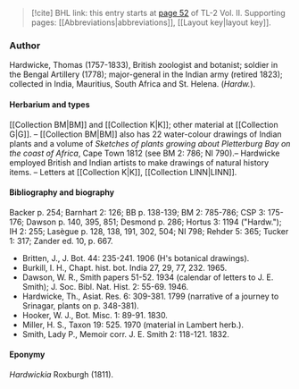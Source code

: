 > [!cite] BHL link: this entry starts at [page 52](https://www.biodiversitylibrary.org/item/103253#page/78/mode/1up) of TL-2 Vol. II.
> Supporting pages: [[Abbreviations|abbreviations]], [[Layout key|layout key]].

### Author

Hardwicke, Thomas (1757-1833), British zoologist and botanist; soldier in the Bengal Artillery (1778); major-general in the Indian army (retired 1823); collected in India, Mauritius, South Africa and St. Helena. (*Hardw.*).

#### Herbarium and types

[[Collection BM|BM]] and [[Collection K|K]]; other material at [[Collection G|G]]. – [[Collection BM|BM]] also has 22 water-colour drawings of Indian plants and a volume of *Sketches of plants growing about Pletterburg Bay on the coast of Africa*, Cape Town 1812 (see BM 2: 786; NI 790).– Hardwicke employed British and Indian artists to make drawings of natural history items. – Letters at [[Collection K|K]], [[Collection LINN|LINN]].

#### Bibliography and biography

Backer p. 254; Barnhart 2: 126; BB p. 138-139; BM 2: 785-786; CSP 3: 175-176; Dawson p. 140, 395, 851; Desmond p. 286; Hortus 3: 1194 ("Hardw."); IH 2: 255; Lasègue p. 128, 138, 191, 302, 504; NI 798; Rehder 5: 365; Tucker 1: 317; Zander ed. 10, p. 667.
- Britten, J., J. Bot. 44: 235-241. 1906 (H's botanical drawings).
- Burkill, I. H., Chapt. hist. bot. India 27, 29, 77, 232. 1965.
- Dawson, W. R., Smith papers 51-52. 1934 (calendar of letters to J. E. Smith); J. Soc. Bibl. Nat. Hist. 2: 55-69. 1946.
- Hardwicke, Th., Asiat. Res. 6: 309-381. 1799 (narrative of a journey to Srinagar, plants on p. 348-381).
- Hooker, W. J., Bot. Misc. 1: 89-91. 1830.
- Miller, H. S., Taxon 19: 525. 1970 (material in Lambert herb.).
- Smith, Lady P., Memoir corr. J. E. Smith 2: 118-121. 1832.

#### Eponymy

*Hardwickia* Roxburgh (1811).

